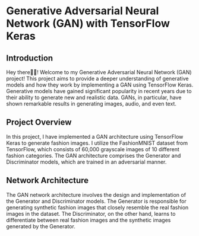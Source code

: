 # Generative Adversarial Neural Network (GAN) with TensorFlow Keras

## Introduction
Hey there👋🏼! Welcome to my Generative Adversarial Neural Network (GAN) project! This project aims to provide a deeper understanding of generative models and how they work by implementing a GAN using TensorFlow Keras. Generative models have gained significant popularity in recent years due to their ability to generate new and realistic data. GANs, in particular, have shown remarkable results in generating images, audio, and even text.

## Project Overview
In this project, I have implemented a GAN architecture using TensorFlow Keras to generate fashion images. I utilize the FashionMNIST dataset from TensorFlow, which consists of 60,000 grayscale images of 10 different fashion categories. The GAN architecture comprises the Generator and Discriminator models, which are trained in an adversarial manner.



## Network Architecture
The GAN network architecture involves the design and implementation of the Generator and Discriminator models. The Generator is responsible for generating synthetic fashion images that closely resemble the real fashion images in the dataset. The Discriminator, on the other hand, learns to differentiate between real fashion images and the synthetic images generated by the Generator.




